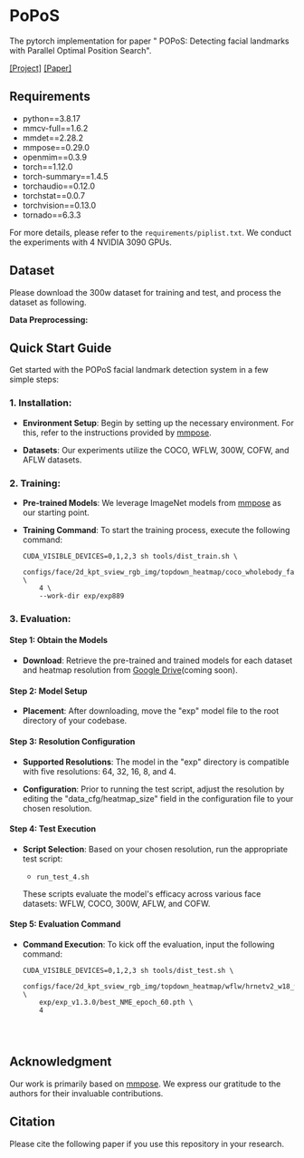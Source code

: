 
# PoPoS #
The pytorch implementation for paper " POPoS: Detecting facial landmarks with Parallel Optimal Position Search".

[[Project]](https://teslatasy.github.io/PoPoS/) [[Paper]]() 

## Requirements
- python==3.8.17
- mmcv-full==1.6.2
- mmdet==2.28.2
- mmpose==0.29.0
- openmim==0.3.9
- torch==1.12.0
- torch-summary==1.4.5
- torchaudio==0.12.0
- torchstat==0.0.7
- torchvision==0.13.0
- tornado==6.3.3

For more details, please refer to the `requirements/piplist.txt`. We conduct the experiments with 4 NVIDIA 3090 GPUs.

## Dataset
Please download the 300w dataset for training and test, and process the dataset as following.

**Data Preprocessing:** 
## Quick Start Guide
Get started with the POPoS facial landmark detection system in a few simple steps:

### 1. Installation:

- **Environment Setup**: Begin by setting up the necessary environment. For this, refer to the instructions provided by [mmpose](https://github.com/open-mmlab/mmpose).
  
- **Datasets**: Our experiments utilize the COCO, WFLW, 300W, COFW, and AFLW datasets.

### 2. Training:

- **Pre-trained Models**: We leverage ImageNet models from [mmpose](https://github.com/open-mmlab/mmpose) as our starting point.

- **Training Command**: To start the training process, execute the following command:

  ```shell
  CUDA_VISIBLE_DEVICES=0,1,2,3 sh tools/dist_train.sh \
      configs/face/2d_kpt_sview_rgb_img/topdown_heatmap/coco_wholebody_face/hrnetv2_w18_coco_wholebody_face_256x256_dark.py \
      4 \
      --work-dir exp/exp889
  ```

### 3. Evaluation:

#### Step 1: Obtain the Models
- **Download**: Retrieve the pre-trained and trained models for each dataset and heatmap resolution from [Google Drive]()(coming soon).

#### Step 2: Model Setup
- **Placement**: After downloading, move the "exp" model file to the root directory of your codebase.

#### Step 3: Resolution Configuration
- **Supported Resolutions**: The model in the "exp" directory is compatible with five resolutions: 64, 32, 16, 8, and 4.
  
- **Configuration**: Prior to running the test script, adjust the resolution by editing the "data_cfg/heatmap_size" field in the configuration file to your chosen resolution.

#### Step 4: Test Execution
- **Script Selection**: Based on your chosen resolution, run the appropriate test script:

  - `run_test_4.sh`
  
  These scripts evaluate the model's efficacy across various face datasets: WFLW, COCO, 300W, AFLW, and COFW.

#### Step 5: Evaluation Command
- **Command Execution**: To kick off the evaluation, input the following command:

  ```shell
  CUDA_VISIBLE_DEVICES=0,1,2,3 sh tools/dist_test.sh \
      configs/face/2d_kpt_sview_rgb_img/topdown_heatmap/wflw/hrnetv2_w18_wflw_256x256_dark.py \
      exp/exp_v1.3.0/best_NME_epoch_60.pth \
      4 

 


## Acknowledgment
Our work is primarily based on [mmpose](https://github.com/zhiqic/KeyPosS/). We express our gratitude to the authors for their invaluable contributions.
## Citation ##
Please cite the following paper if you use this repository in your research.

```

```